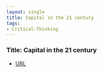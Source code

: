 ```yaml
---
layout: single
title: Capital in the 21 century 
tags:
- Critical-Thinking
---
```


###  Title: Capital in the 21 century
- [URL](https://www.amazon.com/Atomic-Habits-Proven-Build-Break/dp/0735211299/ref=tmm_hrd_swatch_0?_encoding=UTF8&qid=&sr=)
